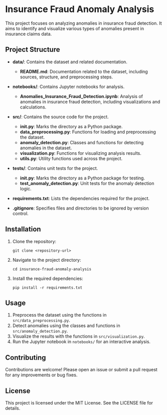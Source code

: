 # Insurance Fraud Anomaly Analysis

This project focuses on analyzing anomalies in insurance fraud detection. It aims to identify and visualize various types of anomalies present in insurance claims data.

## Project Structure

- **data/**: Contains the dataset and related documentation.
  - **README.md**: Documentation related to the dataset, including sources, structure, and preprocessing steps.
  
- **notebooks/**: Contains Jupyter notebooks for analysis.
  - **Anomalies_Insurance_Fraud_Detection.ipynb**: Analysis of anomalies in insurance fraud detection, including visualizations and calculations.

- **src/**: Contains the source code for the project.
  - **__init__.py**: Marks the directory as a Python package.
  - **data_preprocessing.py**: Functions for loading and preprocessing the dataset.
  - **anomaly_detection.py**: Classes and functions for detecting anomalies in the dataset.
  - **visualization.py**: Functions for visualizing analysis results.
  - **utils.py**: Utility functions used across the project.

- **tests/**: Contains unit tests for the project.
  - **__init__.py**: Marks the directory as a Python package for testing.
  - **test_anomaly_detection.py**: Unit tests for the anomaly detection logic.

- **requirements.txt**: Lists the dependencies required for the project.

- **.gitignore**: Specifies files and directories to be ignored by version control.

## Installation

1. Clone the repository:
   ```
   git clone <repository-url>
   ```
2. Navigate to the project directory:
   ```
   cd insurance-fraud-anomaly-analysis
   ```
3. Install the required dependencies:
   ```
   pip install -r requirements.txt
   ```

## Usage

1. Preprocess the dataset using the functions in `src/data_preprocessing.py`.
2. Detect anomalies using the classes and functions in `src/anomaly_detection.py`.
3. Visualize the results with the functions in `src/visualization.py`.
4. Run the Jupyter notebook in `notebooks/` for an interactive analysis.

## Contributing

Contributions are welcome! Please open an issue or submit a pull request for any improvements or bug fixes.

## License

This project is licensed under the MIT License. See the LICENSE file for details.